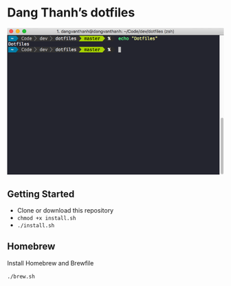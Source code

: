 # Dang Thanh’s dotfiles

![](screenshot.png)

## Getting Started 

- Clone or download this repository
- `chmod +x install.sh`
- `./install.sh`

## Homebrew

Install Homebrew and Brewfile

```shell
./brew.sh
```
